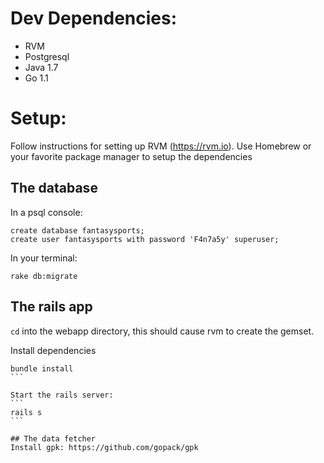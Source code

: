 
# Dev Dependencies:
* RVM
* Postgresql
* Java 1.7
* Go 1.1 

# Setup:

Follow instructions for setting up RVM (https://rvm.io).  Use Homebrew or your favorite package manager to setup the dependencies

## The database
In a psql console:
```
create database fantasysports;
create user fantasysports with password 'F4n7a5y' superuser;
```

In your terminal:
```
rake db:migrate
```

## The rails app
`cd` into the webapp directory, this should cause rvm to create the gemset.

Install dependencies
````
bundle install
```

Start the rails server:
```
rails s
```

## The data fetcher
Install gpk: https://github.com/gopack/gpk



